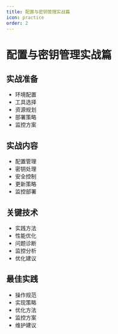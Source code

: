 ```yaml
---
title: 配置与密钥管理实战篇
icon: practice
order: 2
---
```


# 配置与密钥管理实战篇

## 实战准备
- 环境配置
- 工具选择
- 资源规划
- 部署策略
- 监控方案

## 实战内容
- 配置管理
- 密钥处理
- 安全控制
- 更新策略
- 监控部署

## 关键技术
- 实践方法
- 性能优化
- 问题诊断
- 监控分析
- 优化建议

## 最佳实践
- 操作规范
- 实现策略
- 优化方法
- 监控方案
- 维护建议
